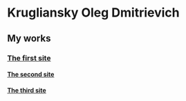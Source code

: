 # Krugliansky Oleg Dmitrievich
## My works ###

### [The first site](https://olegwebit.github.io/The%20first%20(golden)/index.html) ####
#### [The second site](https://olegwebit.github.io/Second%20site(Mogo)/index.html) ####
#### [The third site](https://olegwebit.github.io/index.html) ####
